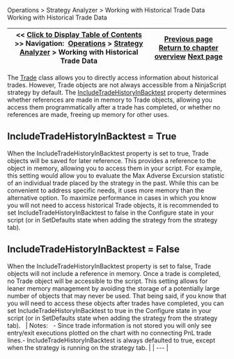 ﻿
Operations \> Strategy Analyzer \> Working with Historical Trade Data
Working with Historical Trade Data

| \<\< [Click to Display Table of Contents](strategyanalyzer_properties_2.md) \>\> **Navigation:**     [Operations](operations-1.md) \> [Strategy Analyzer](strategy_analyzer-1.md) \> Working with Historical Trade Data | [Previous page](strategyanalyzer_properties-1.md) [Return to chapter overview](strategy_analyzer-1.md) [Next page](strategy_builder-1.md) |
| --- | --- |

The [Trade](trade-1.md) class allows you to directly access information about historical trades. However, Trade objects are not always accessible from a NinjaScript strategy by default. The [IncludeTradeHistoryInBacktest](includetradehistoryinbacktest-1.md) property determines whether references are made in memory to Trade objects, allowing you access them programmatically after a trade has completed, or whether no references are made, freeing up memory for other uses.
 
## IncludeTradeHistoryInBacktest \= True
When the IncludeTradeHistoryInBacktest property is set to true, Trade objects will be saved for later reference. This provides a reference to the object in memory, allowing you to access them in your script. For example, this setting would allow you to evaluate the Max Adverse Excursion statistic of an individual trade placed by the strategy in the past. While this can be convenient to address specific needs, it uses more memory than the alternative option. To maximize performance in cases in which you know you will not need to access historical Trade objects, it is recommended to set IncludeTradeHistoryInBacktest to false in the Configure state in your script (or in SetDefaults state when adding the strategy from the strategy tab).
 
## IncludeTradeHistoryInBacktest \= False
When the IncludeTradeHistoryInBacktest property is set to false, Trade objects will not include a reference in memory. Once a trade is completed, no Trade object will be accessible to the script. This setting allows for leaner memory management by avoiding the storage of a potentially large number of objects that may never be used. That being said, if you know that you will need to access these objects after trades have completed, you can set IncludeTradeHistoryInBacktest to true in the Configure state in your script (or in SetDefaults state when adding the strategy from the strategy tab).
 
| Notes:   - Since trade information is not stored you will only see entry/exit executions plotted on the chart with no connecting PnL trade lines.- IncludeTradeHistoryInBacktest is always defaulted to true, except when the strategy is running on the strategy tab. |
| --- |

 
